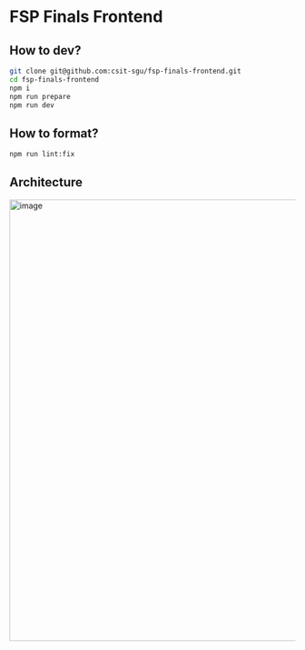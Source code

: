 # FSP Finals Frontend

## How to dev?

```Bash
git clone git@github.com:csit-sgu/fsp-finals-frontend.git
cd fsp-finals-frontend
npm i
npm run prepare
npm run dev
```

## How to format?

```Bash
npm run lint:fix
```

## Architecture

<img width="777" alt="image" src="https://github.com/csit-sgu/fsp-finals-backend/assets/59616661/105a23fc-4e61-4bb5-a306-3e91829ab2b6">
